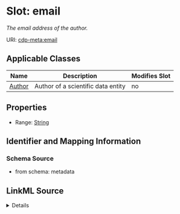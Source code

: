 # Slot: email


_The email address of the author._



URI: [cdp-meta:email](metadataemail)



<!-- no inheritance hierarchy -->




## Applicable Classes

| Name | Description | Modifies Slot |
| --- | --- | --- |
[Author](Author.md) | Author of a scientific data entity |  no  |







## Properties

* Range: [String](String.md)





## Identifier and Mapping Information







### Schema Source


* from schema: metadata




## LinkML Source

<details>
```yaml
name: email
description: The email address of the author.
from_schema: metadata
exact_mappings:
- cdp-common:author_email
rank: 1000
alias: email
owner: Author
domain_of:
- Author
range: string
inlined: true
inlined_as_list: true

```
</details>
